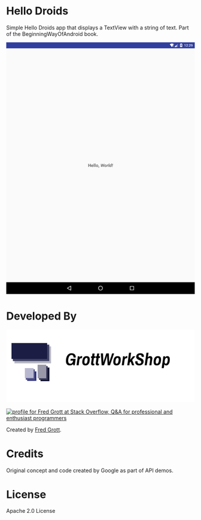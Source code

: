 # Hello Droids

Simple Hello Droids app that displays a TextView with a string of text.
Part of the BeginningWayOfAndroid book.

![small screenshot](art/small-image-device-2016-09-18-112925.png)






# Developed By

![gws logo](art/gws_github_header.png)

<a href="http://stackoverflow.com/users/237740/fred-grott">
<img src="http://stackoverflow.com/users/flair/237740.png" width="208" height="58" alt="profile for Fred Grott at Stack Overflow, Q&amp;A for professional and enthusiast programmers" title="profile for Fred Grott at Stack Overflow, Q&amp;A for professional and enthusiast programmers">
</a>


Created by [Fred Grott](http://shareme.github.com).


# Credits

Original concept and code created by Google as part of API demos.

# License

Apache 2.0 License